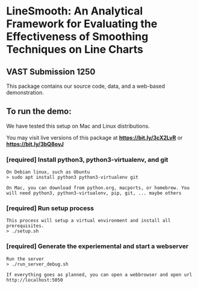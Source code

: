 # LineSmooth: An Analytical Framework for Evaluating the Effectiveness of Smoothing Techniques on Line Charts

## VAST Submission 1250

This package contains our source code, data, and a web-based demonstration.


## To run the demo:

We have tested this setup on Mac and Linux distributions. 

You may visit live versions of this package at __https://bit.ly/3cX2LvR__ or __https://bit.ly/3bQ8ovJ__ 

### [required] Install python3, python3-virtualenv, and git

    On Debian linux, such as Ubuntu
    > sudo apt install python3 python3-virtualenv git

    On Mac, you can download from python.org, macports, or homebrew. You will need python3, python3-virtualenv, pip, git, ... maybe others 


### [required] Run setup process

    This process will setup a virtual environment and install all prerequisites.
    > ./setup.sh
        
### [required] Generate the experiemental and start a webserver

    Run the server
    > ./run_server_debug.sh
    
    If everything goes as planned, you can open a webbrowser and open url http://localhost:5050
    
